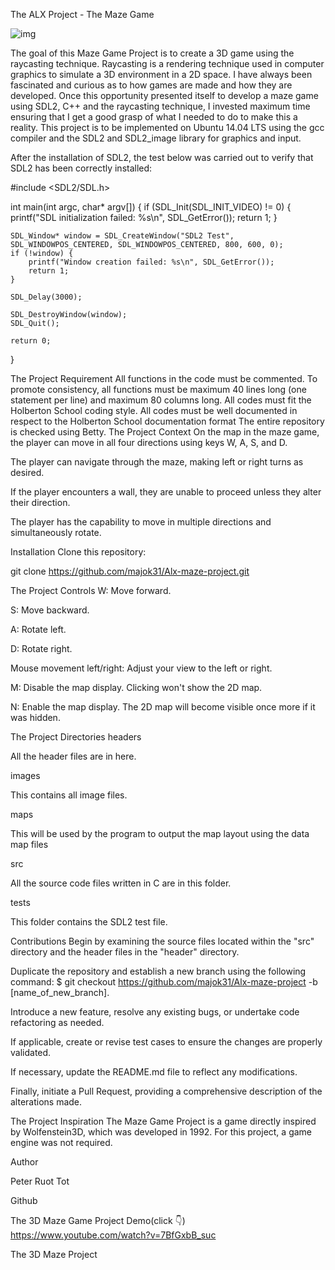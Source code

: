 The ALX Project - The Maze Game


![img](https://github.com/user-attachments/assets/dcb8a934-0908-49e2-b659-d1ecebed30a5)


The goal of this Maze Game Project is to create a 3D game using the raycasting technique. Raycasting is a rendering technique used in computer graphics to simulate a 3D environment in a 2D space. I have always been fascinated and curious as to how games are made and how they are developed. Once this opportunity presented itself to develop a maze game using SDL2, C++ and the raycasting technique, I invested maximum time ensuring that I get a good grasp of what I needed to do to make this a reality. This project is to be implemented on Ubuntu 14.04 LTS using the gcc compiler and the SDL2 and SDL2_image library for graphics and input.

After the installation of SDL2, the test below was carried out to verify that SDL2 has been correctly installed:

#include <SDL2/SDL.h>

int main(int argc, char* argv[]) {
    if (SDL_Init(SDL_INIT_VIDEO) != 0) {
        printf("SDL initialization failed: %s\n", SDL_GetError());
        return 1;
    }

    SDL_Window* window = SDL_CreateWindow("SDL2 Test", SDL_WINDOWPOS_CENTERED, SDL_WINDOWPOS_CENTERED, 800, 600, 0);
    if (!window) {
        printf("Window creation failed: %s\n", SDL_GetError());
        return 1;
    }

    SDL_Delay(3000);

    SDL_DestroyWindow(window);
    SDL_Quit();

    return 0;
}

The Project Requirement
All functions in the code must be commented.
To promote consistency, all functions must be maximum 40 lines long (one statement per line) and maximum 80 columns long.
All codes must fit the Holberton School coding style.
All codes must be well documented in respect to the Holberton School documentation format
The entire repository is checked using Betty.
The Project Context
On the map in the maze game, the player can move in all four directions using keys W, A, S, and D.

The player can navigate through the maze, making left or right turns as desired.

If the player encounters a wall, they are unable to proceed unless they alter their direction.

The player has the capability to move in multiple directions and simultaneously rotate.

Installation
Clone this repository:

git clone https://github.com/majok31/Alx-maze-project.git

The Project Controls
W: Move forward.

S: Move backward.

A: Rotate left.

D: Rotate right.

Mouse movement left/right: Adjust your view to the left or right.

M: Disable the map display. Clicking won't show the 2D map.

N: Enable the map display. The 2D map will become visible once more if it was hidden.

The Project Directories
headers

All the header files are in here.

images

This contains all image files.

maps

This will be used by the program to output the map layout using the data map files

src

All the source code files written in C are in this folder.

tests

This folder contains the SDL2 test file.

Contributions
Begin by examining the source files located within the "src" directory and the header files in the "header" directory.

Duplicate the repository and establish a new branch using the following command: $ git checkout https://github.com/majok31/Alx-maze-project -b [name_of_new_branch].

Introduce a new feature, resolve any existing bugs, or undertake code refactoring as needed.

If applicable, create or revise test cases to ensure the changes are properly validated.

If necessary, update the README.md file to reflect any modifications.

Finally, initiate a Pull Request, providing a comprehensive description of the alterations made.

The Project Inspiration
The Maze Game Project is a game directly inspired by Wolfenstein3D, which was developed in 1992. For this project, a game engine was not required.

Author

Peter Ruot Tot

Github

The 3D Maze Game Project Demo(click 👇)
https://www.youtube.com/watch?v=7BfGxbB_suc

The 3D Maze Project
